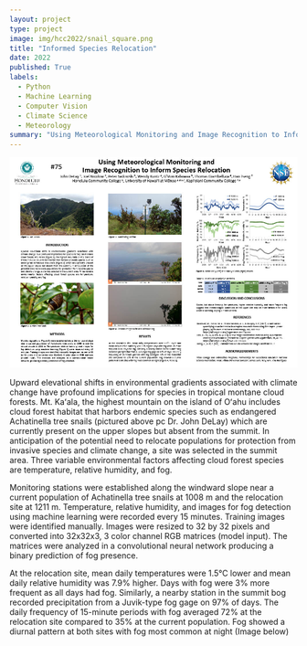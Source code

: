 ```yaml
---
layout: project
type: project
image: img/hcc2022/snail_square.png
title: "Informed Species Relocation"
date: 2022
published: True
labels:
  - Python
  - Machine Learning
  - Computer Vision
  - Climate Science
  - Meteorology
summary: "Using Meteorological Monitoring and Image Recognition to Inform Species Relocation"
---
```


<img class="img-fluid" src="../img/hcc2022/HCC_poster.PNG">


Upward elevational shifts in environmental gradients associated with climate change have profound implications for species in tropical montane cloud forests. Mt. Kaʻala, the highest mountain on the island of Oʻahu includes cloud forest habitat that harbors endemic species such as endangered Achatinella tree snails (pictured above pc Dr. John DeLay) which are currently present on the upper slopes but absent from the summit. In anticipation of the potential need to relocate populations for protection from invasive species and climate change, a site was selected in the summit area. Three variable environmental factors affecting cloud forest species are temperature, relative humidity, and fog.

Monitoring stations were established along the windward slope near a current population of Achatinella tree snails at 1008 m and the relocation site at 1211 m. Temperature, relative humidity, and images for fog detection using machine learning were recorded every 15 minutes. Training images were identified manually. Images were resized to 32 by 32 pixels and converted into 32x32x3, 3 color channel RGB matrices (model input). The matrices were analyzed in a convolutional neural network producing a binary prediction of fog presence.


At the relocation site, mean daily temperatures were 1.5°C lower and mean daily relative humidity was 7.9% higher. Days with fog were 3% more frequent as all days had fog. Similarly, a nearby station in the summit bog recorded precipitation from a Juvik-type fog gage on 97% of days. The daily frequency of 15-minute periods with fog averaged 72% at the relocation site compared to 35% at the current population. Fog showed a diurnal pattern at both sites with fog most common at night (Image below)
